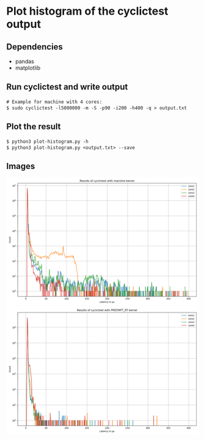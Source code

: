 # Plot histogram of the cyclictest output

## Dependencies
- pandas
- matplotlib

## Run cyclictest and write output

```
# Example for machine with 4 cores:
$ sudo cyclictest -l5000000 -m -S -p90 -i200 -h400 -q > output.txt
```

## Plot the result

```
$ python3 plot-histogram.py -h
$ python3 plot-histogram.py <output.txt> --save
```

## Images

[image1]: ./img/histogram.png " "
[image2]: ./img/histogram-rt.png " "

<img src="./img/histogram.png" alt="Histogram" width="800"/>
<img src="./img/histogram-rt.png" alt="Histogram RT" width="800"/>


